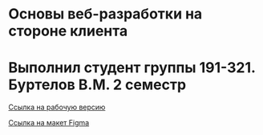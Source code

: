 # Основы веб-разработки на стороне клиента
# Выполнил студент группы 191-321. Буртелов В.М. 2 семестр
[Ссылка на рабочую версию](http://web2sem.std-1887.ist.mospolytech.ru/)


[Ссылка на макет Figma](https://www.figma.com/file/zhxvDszazlxyZhUfPXMrLh/1?node-id=0%3A1)
